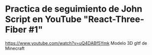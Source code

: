 # Practica de seguimiento de John Script en YouTube "React-Three-Fiber #1"
https://www.youtube.com/watch?v=uQ4DABf5Ymk
Modelo 3D gltf de Minecraft

